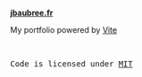 **[jbaubree.fr](https://jbaubree.fr)**

My portfolio powered by [Vite](https://vitejs.dev/)

<br>

<samp>Code is licensed under <a href='./LICENSE'>MIT</a>
